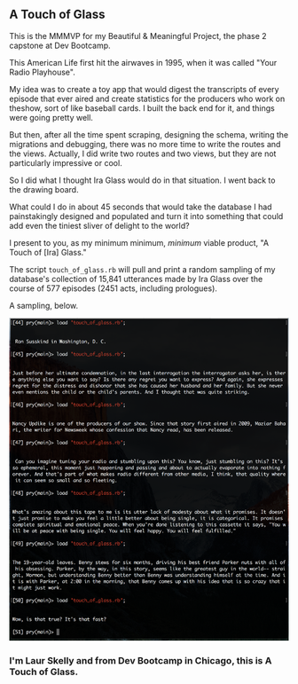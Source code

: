 ## A Touch of Glass

This is the MMMVP for my Beautiful & Meaningful Project, the phase 2 capstone at Dev Bootcamp. 

This American Life first hit the airwaves in 1995, when it was called "Your Radio Playhouse". 

My idea was to create a toy app that would digest the transcripts of every episode that ever aired and create statistics for the producers who work on theshow, sort of like baseball cards. I built the back end for it, and things were going pretty well.  

But then, after all the time spent scraping, designing the schema, writing the migrations and debugging, there was no more time to write the routes and the views. Actually, I did write two routes and two views, but they are not particularly impressive or cool. 

So I did what I thought Ira Glass would do in that situation. I went back to the drawing board. 

What could I do in about 45 seconds that would take the database I had painstakingly designed and populated and turn it into something that could add even the tiniest sliver of delight to the world? 

I present to you, as my minimum minimum, _minimum_ viable product, "A Touch of [Ira] Glass."

The script `touch_of_glass.rb` will pull and print a random sampling of my database's collection of 15,841 utterances made by Ira Glass over the course of 577 episodes (2451 acts, including prologues).

A sampling, below. 

![](readme_assets/mmmvp_sample.png)

### I'm Laur Skelly and from Dev Bootcamp in Chicago, this is A Touch of Glass. 


